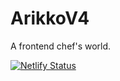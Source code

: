 # ArikkoV4

A frontend chef's world.

[![Netlify Status](https://api.netlify.com/api/v1/badges/0ae5fb6d-47f9-4d6e-9216-3b05dc7ab160/deploy-status)](https://app.netlify.com/sites/arikko/deploys)
